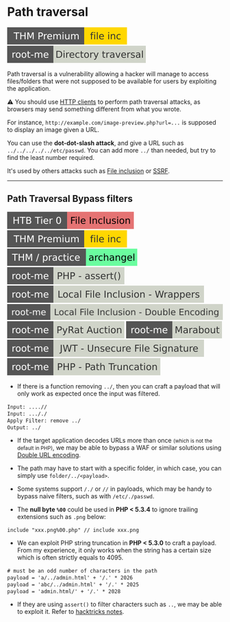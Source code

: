 # Path traversal

[![fileinc](../../../../_badges/thmp/fileinc.svg)](https://tryhackme.com/room/fileinc)
[![directory_traversal](../../../../_badges/rootme/web_server/directory_traversal.svg)](https://www.root-me.org/en/Challenges/Web-Server/Directory-traversal)

<div class="row row-cols-lg-2"><div>

Path traversal is a vulnerability allowing a hacker will manage to access files/folders that were not supposed to be available for users by exploiting the application.

⚠️ You should use [HTTP clients](/cybersecurity/red-team/s2.discovery/index.md#arsenal-) to perform path traversal attacks, as browsers may send something different from what you wrote.

For instance, `http://example.com/image-preview.php?url=...` is supposed to display an image given a URL.
</div><div>

You can use the **dot-dot-slash attack**, and give a URL such as `../../../../../etc/passwd`. You can add more `../` than needed, but try to find the least number required.

It's used by others attacks such as [File inclusion](file_inclusion.md) or [SSRF](ssrf.md).

</div></div>

<hr class="sep-both">

## Path Traversal Bypass filters

[![fileinclusion](../../../../_badges/htb/fileinclusion.svg)](https://academy.hackthebox.com/course/preview/file-inclusion)
[![fileinc](../../../../_badges/thmp/fileinc.svg)](https://tryhackme.com/room/fileinc)
[![archangel](../../../../_badges/thm-p/archangel.svg)](https://tryhackme.com/r/room/archangel)
[![php_assert](../../../../_badges/rootme/web_server/php_assert.svg)](https://www.root-me.org/en/Challenges/Web-Server/PHP-assert)
[![local_file_inclusion_wrappers](../../../../_badges/rootme/web_server/local_file_inclusion_wrappers.svg)](https://www.root-me.org/fr/Challenges/Web-Serveur/Local-File-Inclusion-Wrappers)
[![local_file_inclusion_double_encoding](../../../../_badges/rootme/web_server/local_file_inclusion_double_encoding.svg)](https://www.root-me.org/en/Challenges/Web-Server/Local-File-Inclusion-Double-encoding)
[![pyrat_auction](../../../../_badges/rootme/realist/pyrat_auction.svg)](https://www.root-me.org/en/Challenges/Realist/PyRat-Auction-83)
[![marabout](../../../../_badges/rootme/realist/marabout.svg)](https://www.root-me.org/en/Challenges/Realist/Marabout)
[![marabout](../../../../_badges/rootme/web_server/jwt_unsecure_file_signature.svg)](https://www.root-me.org/en/Challenges/Web-Server/JWT-Unsecure-File-Signature)
[![php_path_truncation](../../../../_badges/rootme/web_server/php_path_truncation.svg)](https://www.root-me.org/en/Challenges/Web-Server/PHP-Path-Truncation)

<div class="row row-cols-md-2 mt-4"><div>

* If there is a function removing `../`, then you can craft a payload that will only work as expected once the input was filtered.

```yaml!
Input: ....//
Input: ..././
Apply Filter: remove ../
Output: ../
```

*  If the target application decodes URLs more than once <small>(which is not the default in PHP)</small>, we may be able to bypass a WAF or similar solutions using [Double URL encoding](/tools-and-frameworks/knowledge/encoding/index.md).

* The path may have to start with a specific folder, in which case, you can simply use `folder/../<payload>`.

* Some systems support `/./` or `//` in payloads, which may be handy to bypass naive filters, such as with `/etc/./passwd`.
</div><div>

* The **null byte `%00`** could be used in **PHP < 5.3.4** to ignore trailing extensions such as `.png` below:

```php!
include "xxx.png%00.php" // include xxx.png
```

* We can exploit PHP string truncation in **PHP < 5.3.0** to craft a payload. From my experience, it only works when the string has a certain size which is often strictly equals to 4095.

```py!
# must be an odd number of characters in the path
payload = 'a/../admin.html' + '/.' * 2026
payload = 'abc/../admin.html' + '/.' * 2025
payload = 'admin.html/' + '/.' * 2028
```

* If they are using `assert()` to filter characters such as `..`, we may be able to exploit it. Refer to [hacktricks notes](https://book.hacktricks.xyz/pentesting-web/file-inclusion#lfi-via-phps-assert).
</div></div>